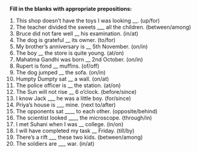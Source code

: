 ﻿` `**Fill in the blanks with appropriate prepositions:**

1. This shop doesn’t have the toys I was looking \_\_. (up/for)
1. The teacher divided the sweets \_\_\_ all the children. (between/among)
1. Bruce did not fare well \_\_ his examination. (in/at)
1. The dog is grateful \_\_ its owner. (to/for)
1. My brother’s anniversary is \_\_ 5th November. (on/in)
1. The boy \_\_ the store is quite young. (at/on)
1. Mahatma Gandhi was born \_\_ 2nd October. (on/in)
1. Rupert is fond \_\_ muffins. (of/off)
1. The dog jumped \_\_ the sofa. (on/in)
1. Humpty Dumpty sat \_\_ a wall. (on/at)
1. The police officer is \_\_ the station. (at/on)
1. The Sun will not rise \_\_ 6 o’clock. (before/since)
1. I know Jack \_\_\_ he was a little boy. (for/since)
1. Priya’s house is \_\_\_ mine. (next to/after)
1. The opponents sat \_\_\_\_ to each other. (opposite/behind)
1. The scientist looked \_\_\_\_ the microscope. (through/in)
1. I met Suhani when I was \_\_ college. (in/on)
1. I will have completed my task \_\_ Friday. (till/by)
1. There’s a rift \_\_\_ these two kids. (between/among)
1. The soldiers are \_\_\_ war. (in/at)

